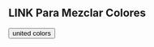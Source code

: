 
## LINK Para Mezclar Colores

<button><a href="https://united-colors-vite-jvs4wdyn8-tobiassl.vercel.app/"></a>united colors</button>
